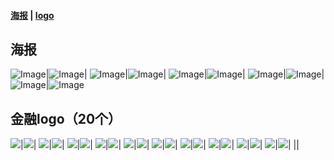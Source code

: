 #### [海报](#海报) | [logo](#金融logo20个)

## 海报

![Image](https://img.zcool.cn/community/0178ed5c274197a8012029ac14be81.jpg@1280w_1l_2o_100sh.jpg)|![Image](https://img.zcool.cn/community/016e855c274076a8012029ac031ee8.jpg@1280w_1l_2o_100sh.jpg)|
![Image](https://img.zcool.cn/community/0158bd5c274076a8012029ac9395ea.jpg@1280w_1l_2o_100sh.jpg)|![Image](https://img.zcool.cn/community/01f1415c274264a8012029ace9d21b.jpg@1280w_1l_2o_100sh.jpg)|
![Image](https://img.zcool.cn/community/01eb4d5dfb43d0a80120a895ac22f2.jpg@1280w_1l_2o_100sh.jpg)|![Image](https://img.zcool.cn/community/01aa495dfb43cfa80120a895ed1054.jpg@1280w_1l_2o_100sh.jpg)|
![Image](https://img.zcool.cn/community/01638b5dfb43cfa80120a895a6c7d9.jpg@1280w_1l_2o_100sh.jpg)|![Image](https://img.zcool.cn/community/0177905dfb43cda80120a895b2b37c.jpg@1280w_1l_2o_100sh.jpg)|
![Image](https://img.zcool.cn/community/01558e5dfb43cfa8012165188a6738.jpg@1280w_1l_2o_100sh.jpg)|![Image](https://img.zcool.cn/community/01deae5dfb43cea801216518dc5d03.jpg@1280w_1l_2o_100sh.jpg)

## 金融logo（20个）

![](https://img.zcool.cn/community/0166af575b18130000012e7eaa66d4.png@1280w_1l_2o_100sh.png)|![](https://img.zcool.cn/community/01a2f2575b18150000012e7ee94130.png@1280w_1l_2o_100sh.png)|
![](https://img.zcool.cn/community/0100ab575b1b780000012e7e649503.png@1280w_1l_2o_100sh.png)|![](https://img.zcool.cn/community/01614c575b18130000018c1becc2f1.png@1280w_1l_2o_100sh.png)|
![](https://img.zcool.cn/community/015af0575b18150000012e7e93d17d.png@1280w_1l_2o_100sh.png)|![](https://img.zcool.cn/community/0183eb575b18160000018c1b441245.png@1280w_1l_2o_100sh.png)|
![](https://img.zcool.cn/community/01c3a0575b18160000018c1b066fe1.png@1280w_1l_2o_100sh.png)|![](https://img.zcool.cn/community/01a8a3575b18160000012e7eb74789.png@1280w_1l_2o_100sh.png)|
![](https://img.zcool.cn/community/0185ea575b18160000018c1baf320d.png@1280w_1l_2o_100sh.png)|![](https://img.zcool.cn/community/0165c9575b18160000012e7ef41802.png@1280w_1l_2o_100sh.png)|
![](https://img.zcool.cn/community/019637575b18160000012e7e911e87.png@1280w_1l_2o_100sh.png)|![](https://img.zcool.cn/community/01d716575b18170000018c1b331bfe.png@1280w_1l_2o_100sh.png)|
![](https://img.zcool.cn/community/010007575b18170000012e7e884caa.png@1280w_1l_2o_100sh.png)|![](https://img.zcool.cn/community/014060575b18170000018c1b4dbca1.png@1280w_1l_2o_100sh.png)|
![](https://img.zcool.cn/community/01c703575b18170000018c1bfbc211.png@1280w_1l_2o_100sh.png)|![](https://img.zcool.cn/community/01a1c2575b18170000012e7e3d1bde.png@1280w_1l_2o_100sh.png)|
![](https://img.zcool.cn/community/01242a575b18170000012e7e90e6df.png@1280w_1l_2o_100sh.png)|![](https://img.zcool.cn/community/015d30575b18180000012e7ebe8e60.png@1280w_1l_2o_100sh.png)|
![](https://img.zcool.cn/community/01d8af575b18180000018c1b97a1c6.png@1280w_1l_2o_100sh.png)|![](https://img.zcool.cn/community/0164ec575b18180000018c1bd2163c.png@1280w_1l_2o_100sh.png)|
![]()|![]()|
